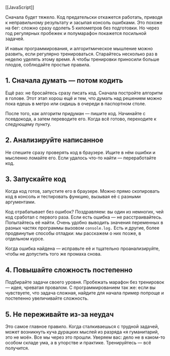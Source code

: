 [[JavaScript]]

Сначала будет тяжело. Код предательски откажется работать, приводя к неправильному результату и засыпая консоль ошибками. Это похоже на бег: сложно сразу одолеть 5 километров без подготовки. Но через год регулярных пробежек и полумарафон покажется посильной задачей.

И навык программирования, и алгоритмическое мышление можно развить, если регулярно тренироваться. Старайтесь несколько раз в неделю уделять этому время. А чтобы тренировки приносили больше плодов, соблюдайте простые правила.

## 1. Сначала думать — потом кодить

Ещё раз: не бросайтесь сразу писать код. Сначала постройте алгоритм в голове. Этот этап хорош ещё и тем, что думать над решением можно пока едешь в метро или сидишь в очереди в паспортном столе.

После того, как алгоритм придуман — пишите код. Начинайте с псевдокода, а затем переводите его. Когда всё готово, переходите к следующему пункту.

## 2. Анализируйте написанное

Не спешите сразу проверять код в браузере. Ищите в нём ошибки и мысленно ломайте его. Если удалось что-то найти — переработайте код.

## 3. Запускайте код

Когда код готов, запустите его в браузере. Можно прямо скопировать код в консоль и тестировать функцию, вызывая её с разными аргументами.

Код отрабатывает без ошибок? Поздравляем: вы один из немногих, чей код сработал с первого раза. Если есть ошибка — не расстраивайтесь. Попытайтесь её найти. Очень удобно выводить значения переменных в разных частях программы вызовом `console.log.` Есть и другие, более продвинутые способы отладки: мы расскажем о них позже, в отдельном курсе.

Когда ошибка найдена — исправьте её и тщательно проанализируйте, чтобы не допустить того же промаха снова.

## 4. Повышайте сложность постепенно

Подбирайте задачи своего уровня. Пробежать марафон без тренировок — идея, чреватая провалом. С программированием так же: если вы чувствуете, что задача сложная, найдите для начала пример попроще и постепенно увеличивайте сложность.

## 5. Не переживайте из-за неудач

Это самое главное правило. Когда сталкиваешься с трудной задачей, может возникнуть куча дурацких мыслей из разряда «я гуманитарий, это не моё». Все мы через это прошли. Уверяем вас: дело не в каком-то особом складе ума, а в упорстве и практике. Тренируйтесь — всё получится.